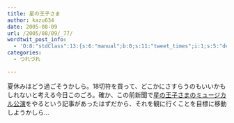 ```yaml
---
title: 星の王子さま
author: kazu634
date: 2005-08-09
url: /2005/08/09/_77/
wordtwit_post_info:
  - 'O:8:"stdClass":13:{s:6:"manual";b:0;s:11:"tweet_times";i:1;s:5:"delay";i:0;s:7:"enabled";i:1;s:10:"separation";s:2:"60";s:7:"version";s:3:"3.7";s:14:"tweet_template";b:0;s:6:"status";i:2;s:6:"result";a:0:{}s:13:"tweet_counter";i:2;s:13:"tweet_log_ids";a:1:{i:0;i:1925;}s:9:"hash_tags";a:0:{}s:8:"accounts";a:1:{i:0;s:7:"kazu634";}}'
categories:
  - つれづれ

---
```

<div class="section">
<p>
    夏休みはどう過ごそうかしら。18切符を買って、どこかにさすらうのもいいかもしれないと考える今日このごろ。確か、この前新聞で<a href="http://hoshinooujisama.jp/" onclick="__gaTracker('send', 'event', 'outbound-article', 'http://hoshinooujisama.jp/', '星の王子さまのミュージカル公演');" target="blank">星の王子さまのミュージカル公演</a>をやるという記事があったはずだから、それを観に行くことを目標に移動しようかしら…
</p>
</div>